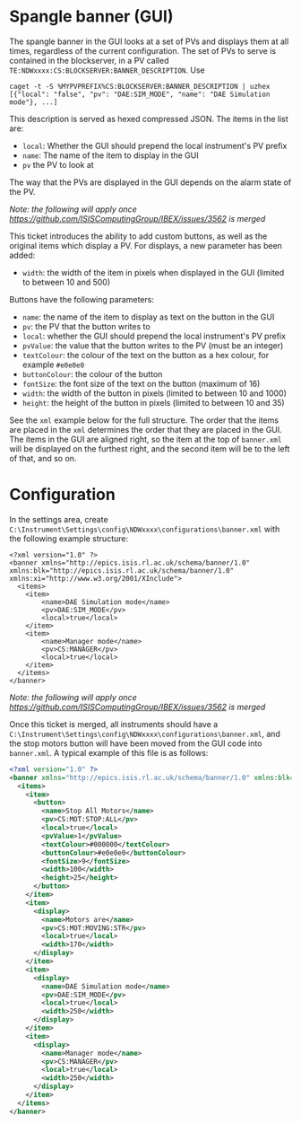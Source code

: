 # Spangle banner (GUI)


The spangle banner in the GUI looks at a set of PVs and displays them at all times, regardless of the current configuration. The set of PVs to serve is contained in the blockserver, in a PV called `TE:NDWxxxx:CS:BLOCKSERVER:BANNER_DESCRIPTION`. Use 
```
caget -t -S %MYPVPREFIX%CS:BLOCKSERVER:BANNER_DESCRIPTION | uzhex
[{"local": "false", "pv": "DAE:SIM_MODE", "name": "DAE Simulation mode"}, ...]
```

This description is served as hexed compressed JSON. The items in the list are:
- `local`: Whether the GUI should prepend the local instrument's PV prefix
- `name`: The name of the item to display in the GUI
- `pv` the PV to look at

The way that the PVs are displayed in the GUI depends on the alarm state of the PV.

*Note: the following will apply once https://github.com/ISISComputingGroup/IBEX/issues/3562 is merged*

This ticket introduces the ability to add custom buttons, as well as the original items which display a PV. For displays, a new parameter has been added:
- `width`: the width of the item in pixels when displayed in the GUI (limited to between 10 and 500)

Buttons have the following parameters:
- `name`: the name of the item to display as text on the button in the GUI
- `pv`: the PV that the button writes to
- `local`: whether the GUI should prepend the local instrument's PV prefix
- `pvValue`: the value that the button writes to the PV (must be an integer)
- `textColour`: the colour of the text on the button as a hex colour, for example `#e0e0e0`
- `buttonColour`: the colour of the button
- `fontSize`: the font size of the text on the button (maximum of 16)
- `width`: the width of the button in pixels (limited to between 10 and 1000)
- `height`: the height of the button in  pixels (limited to between 10 and 35)

See the `xml` example below for the full structure. The order that the items are placed in the `xml` determines the order that they are placed in the GUI. The items in the GUI are aligned right, so the item at the top of `banner.xml` will be displayed on the furthest right, and the second item will be to the left of that, and so on.

# Configuration

In the settings area, create `C:\Instrument\Settings\config\NDWxxxx\configurations\banner.xml` with the following example structure:

```
<?xml version="1.0" ?>
<banner xmlns="http://epics.isis.rl.ac.uk/schema/banner/1.0" xmlns:blk="http://epics.isis.rl.ac.uk/schema/banner/1.0" xmlns:xi="http://www.w3.org/2001/XInclude">
  <items>
    <item>
        <name>DAE Simulation mode</name>
        <pv>DAE:SIM_MODE</pv>
        <local>true</local>
    </item>
    <item>
        <name>Manager mode</name>
        <pv>CS:MANAGER</pv>
        <local>true</local>
    </item>
  </items>
</banner>
```

*Note: the following will apply once https://github.com/ISISComputingGroup/IBEX/issues/3562 is merged*

Once this ticket is merged, all instruments should have a `C:\Instrument\Settings\config\NDWxxxx\configurations\banner.xml`, and the stop motors button will have been moved from the GUI code into `banner.xml`. A typical example of this file is as follows:
```xml
<?xml version="1.0" ?>
<banner xmlns="http://epics.isis.rl.ac.uk/schema/banner/1.0" xmlns:blk="http://epics.isis.rl.ac.uk/schema/banner/1.0" xmlns:xi="http://www.w3.org/2001/XInclude">
  <items>
    <item>
      <button>
        <name>Stop All Motors</name>
        <pv>CS:MOT:STOP:ALL</pv>
        <local>true</local>
        <pvValue>1</pvValue>
        <textColour>#000000</textColour>
        <buttonColour>#e0e0e0</buttonColour>
        <fontSize>9</fontSize>
        <width>100</width>
        <height>25</height>
      </button>
    </item>
    <item>
      <display>
        <name>Motors are</name>
        <pv>CS:MOT:MOVING:STR</pv>
        <local>true</local>
        <width>170</width>
      </display>
    </item>
    <item>
      <display>
        <name>DAE Simulation mode</name>
        <pv>DAE:SIM_MODE</pv>
        <local>true</local>
        <width>250</width>
      </display>
    </item>
    <item>
      <display>
        <name>Manager mode</name>
        <pv>CS:MANAGER</pv>
        <local>true</local>
        <width>250</width>
      </display>
    </item>
  </items>
</banner>
```